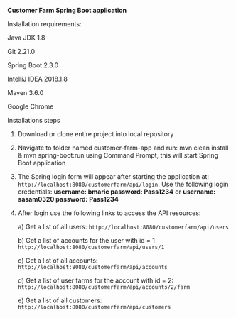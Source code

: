 
**Customer Farm Spring Boot application**

Installation requirements:

Java JDK 1.8

Git  2.21.0

Spring Boot 2.3.0

IntelliJ IDEA 2018.1.8

Maven 3.6.0

Google Chrome

Installations steps

1. Download or clone entire project into local repository

2. Navigate to folder named customer-farm-app and run: mvn clean install & mvn spring-boot:run using Command Prompt, this will start Spring Boot application

3. The Spring login form will appear after starting the application at: `http://localhost:8080/customerfarm/api/login`. 
Use the following login credentials:
**username: bmaric
password: Pass1234**
or
**username: sasam0320
password:
Pass1234**

4. After login use the following links to access the API resources:

   a) Get a list of all users: `http://localhost:8080/customerfarm/api/users`
   
   b) Get a list of  accounts for the user with id = 1 `http://localhost:8080/customerfarm/api/users/1`
   
   c) Get a list of all accounts: `http://localhost:8080/customerfarm/api/accounts`
   
   d) Get a list of user farms for the account with id = 2: `http://localhost:8080/customerfarm/api/accounts/2/farm`
   
   e) Get a list of all customers: `http://localhost:8080/customerfarm/api/customers`
